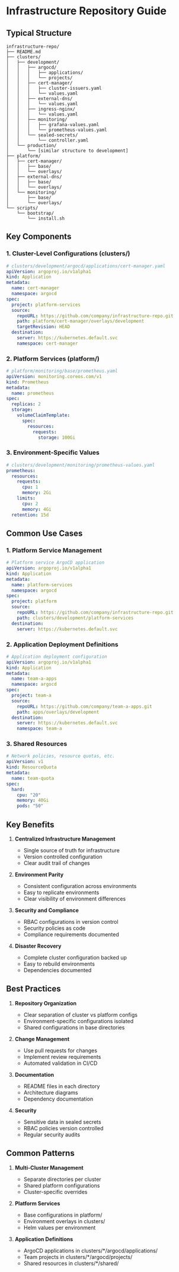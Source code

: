 # Infrastructure Repository Guide

## Typical Structure
```
infrastructure-repo/
├── README.md
├── clusters/
│   ├── development/
│   │   ├── argocd/
│   │   │   ├── applications/
│   │   │   └── projects/
│   │   ├── cert-manager/
│   │   │   ├── cluster-issuers.yaml
│   │   │   └── values.yaml
│   │   ├── external-dns/
│   │   │   └── values.yaml
│   │   ├── ingress-nginx/
│   │   │   └── values.yaml
│   │   ├── monitoring/
│   │   │   ├── grafana-values.yaml
│   │   │   └── prometheus-values.yaml
│   │   └── sealed-secrets/
│   │       └── controller.yaml
│   └── production/
│       └── [similar structure to development]
├── platform/
│   ├── cert-manager/
│   │   ├── base/
│   │   └── overlays/
│   ├── external-dns/
│   │   ├── base/
│   │   └── overlays/
│   └── monitoring/
│       ├── base/
│       └── overlays/
└── scripts/
    └── bootstrap/
        └── install.sh

```

## Key Components

### 1. Cluster-Level Configurations (clusters/)
```yaml
# clusters/development/argocd/applications/cert-manager.yaml
apiVersion: argoproj.io/v1alpha1
kind: Application
metadata:
  name: cert-manager
  namespace: argocd
spec:
  project: platform-services
  source:
    repoURL: https://github.com/company/infrastructure-repo.git
    path: platform/cert-manager/overlays/development
    targetRevision: HEAD
  destination:
    server: https://kubernetes.default.svc
    namespace: cert-manager
```

### 2. Platform Services (platform/)
```yaml
# platform/monitoring/base/prometheus.yaml
apiVersion: monitoring.coreos.com/v1
kind: Prometheus
metadata:
  name: prometheus
spec:
  replicas: 2
  storage:
    volumeClaimTemplate:
      spec:
        resources:
          requests:
            storage: 100Gi
```

### 3. Environment-Specific Values
```yaml
# clusters/development/monitoring/prometheus-values.yaml
prometheus:
  resources:
    requests:
      cpu: 1
      memory: 2Gi
    limits:
      cpu: 2
      memory: 4Gi
  retention: 15d
```

## Common Use Cases

### 1. Platform Service Management
```yaml
# Platform service ArgoCD application
apiVersion: argoproj.io/v1alpha1
kind: Application
metadata:
  name: platform-services
  namespace: argocd
spec:
  project: platform
  source:
    repoURL: https://github.com/company/infrastructure-repo.git
    path: clusters/development/platform-services
  destination:
    server: https://kubernetes.default.svc
```

### 2. Application Deployment Definitions
```yaml
# Application deployment configuration
apiVersion: argoproj.io/v1alpha1
kind: Application
metadata:
  name: team-a-apps
  namespace: argocd
spec:
  project: team-a
  source:
    repoURL: https://github.com/company/team-a-apps.git
    path: apps/overlays/development
  destination:
    server: https://kubernetes.default.svc
    namespace: team-a
```

### 3. Shared Resources
```yaml
# Network policies, resource quotas, etc.
apiVersion: v1
kind: ResourceQuota
metadata:
  name: team-quota
spec:
  hard:
    cpu: "20"
    memory: 40Gi
    pods: "50"
```

## Key Benefits

1. **Centralized Infrastructure Management**
   - Single source of truth for infrastructure
   - Version controlled configuration
   - Clear audit trail of changes

2. **Environment Parity**
   - Consistent configuration across environments
   - Easy to replicate environments
   - Clear visibility of environment differences

3. **Security and Compliance**
   - RBAC configurations in version control
   - Security policies as code
   - Compliance requirements documented

4. **Disaster Recovery**
   - Complete cluster configuration backed up
   - Easy to rebuild environments
   - Dependencies documented

## Best Practices

1. **Repository Organization**
   - Clear separation of cluster vs platform configs
   - Environment-specific configurations isolated
   - Shared configurations in base directories

2. **Change Management**
   - Use pull requests for changes
   - Implement review requirements
   - Automated validation in CI/CD

3. **Documentation**
   - README files in each directory
   - Architecture diagrams
   - Dependency documentation

4. **Security**
   - Sensitive data in sealed secrets
   - RBAC policies version controlled
   - Regular security audits

## Common Patterns

1. **Multi-Cluster Management**
   - Separate directories per cluster
   - Shared platform configurations
   - Cluster-specific overrides

2. **Platform Services**
   - Base configurations in platform/
   - Environment overlays in clusters/
   - Helm values per environment

3. **Application Definitions**
   - ArgoCD applications in clusters/*/argocd/applications/
   - Team projects in clusters/*/argocd/projects/
   - Shared resources in clusters/*/shared/

